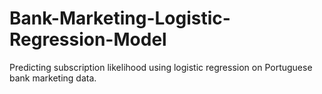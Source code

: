 # Bank-Marketing-Logistic-Regression-Model
Predicting subscription likelihood using logistic regression on Portuguese bank marketing data.
